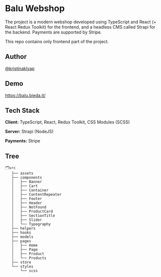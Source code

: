 
# Balu Webshop

The project is a modern webshop developed using TypeScript and React (+ React Redux Toolkit) for the frontend, and a headless CMS called Strapi for the backend. Payments are supported by Stripe.

This repo contains only frontend part of the project.




## Author

[@kristinaklyap](https://www.github.com/kristinaklyap)


## Demo

https://balu.bieda.it/


## Tech Stack

**Client:** TypeScript, React, Redux Toolkit, CSS Modules (SCSS)

**Server:** Strapi (NodeJS)

**Payments:** Stripe



## Tree


 ```
 🗂️src
    ├── assets
    ├── components
    │   ├── Banner
    │   ├── Cart
    │   ├── Container
    │   ├── ContentRepeater
    │   ├── Footer
    │   ├── Header
    │   ├── NotFound
    │   ├── ProductCard
    │   ├── SectionTitle
    │   ├── Slider
    │   └── Typography
    ├── helpers
    ├── hooks
    ├── models
    ├── pages
    │   ├── Home
    │   ├── Page
    │   ├── Product
    │   └── Products
    ├── store
    └── styles
        └── scss

 ```
